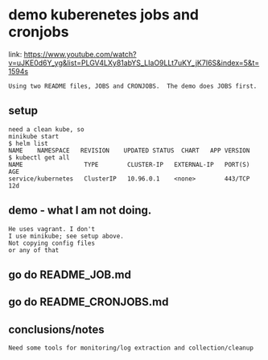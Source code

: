 # demo kuberenetes jobs and cronjobs
link: https://www.youtube.com/watch?v=uJKE0d6Y_yg&list=PLGV4LXy81abYS_LIaO9LLt7uKY_jK7I6S&index=5&t=1594s

```
Using two README files, JOBS and CRONJOBS.  The demo does JOBS first.

```

## setup
```
need a clean kube, so 
minikube start
$ helm list
NAME	NAMESPACE	REVISION	UPDATED	STATUS	CHART	APP VERSION
$ kubectl get all
NAME                 TYPE        CLUSTER-IP   EXTERNAL-IP   PORT(S)   AGE
service/kubernetes   ClusterIP   10.96.0.1    <none>        443/TCP   12d
```

## demo - what I am not doing.
```
He uses vagrant. I don't
I use minikube; see setup above.
Not copying config files
or any of that
```

## go do README_JOB.md

## go do README_CRONJOBS.md

## conclusions/notes
```
Need some tools for monitoring/log extraction and collection/cleanup
```

